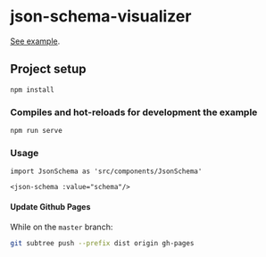 # json-schema-visualizer

[See example](https://json-schema-visualizer.netlify.com).

## Project setup
```
npm install
```

### Compiles and hot-reloads for development the example
```
npm run serve
```


### Usage
```
import JsonSchema as 'src/components/JsonSchema'

<json-schema :value="schema"/>
```

#### Update Github Pages
While on the `master` branch:
```sh
git subtree push --prefix dist origin gh-pages
```